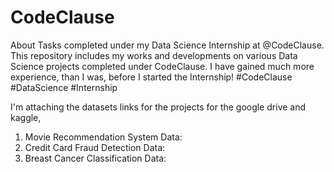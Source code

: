 # CodeClause
About Tasks completed under my Data Science Internship at @CodeClause. This repository includes my works and developments on various Data Science projects completed under CodeClause. I have gained much more experience, than I was, before I started the Internship! #CodeClause #DataScience #Internship

I'm attaching the datasets links for the projects for the google drive and kaggle,
1. Movie Recommendation System Data:
2. Credit Card Fraud Detection Data:
3. Breast Cancer Classification Data:
